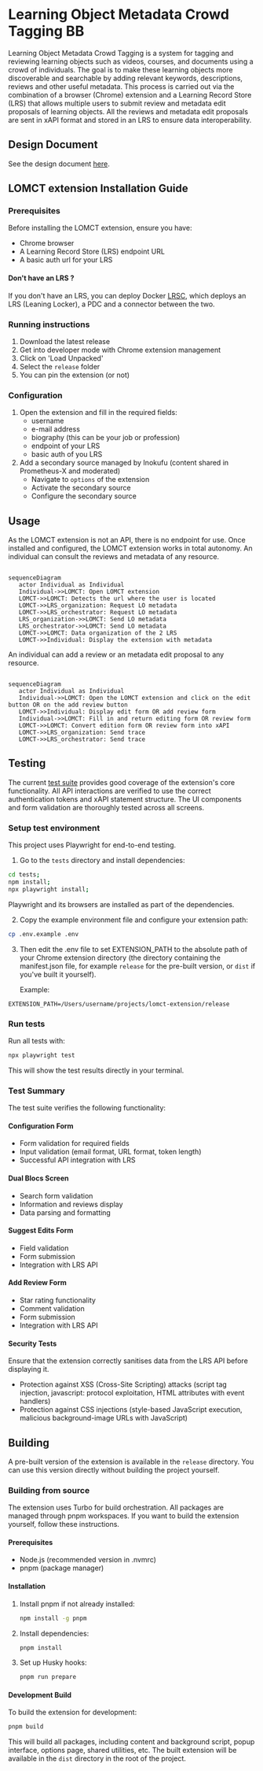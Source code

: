 # Learning Object Metadata Crowd Tagging BB 

Learning Object Metadata Crowd Tagging is a system for tagging and reviewing learning objects such as videos, courses, and documents using a crowd of individuals. The goal is to make these learning objects more discoverable and searchable by adding relevant keywords, descriptions, reviews and other useful metadata. This process is carried out via the combination of a browser (Chrome) extension and a Learning Record Store (LRS) that allows multiple users to submit review and metadata edit proposals of learning objects. All the reviews and metadata edit proposals are sent in xAPI format and stored in an LRS to ensure data interoperability.

## Design Document
See the design document [here](docs/design-document.md).

## LOMCT extension Installation Guide

### Prerequisites

Before installing the LOMCT extension, ensure you have:

- Chrome browser
- A Learning Record Store (LRS) endpoint URL
- A basic auth url for your LRS

#### Don't have an LRS ?
If you don't have an LRS, you can deploy Docker [LRSC](https://github.com/inokufu/lrsc), which deploys an LRS (Leaning Locker), a PDC and a connector between the two. 

### Running instructions

1. Download the latest release
2. Get into developer mode with Chrome extension management
3. Click on 'Load Unpacked'
4. Select the `release` folder
5. You can pin the extension (or not)

### Configuration
1. Open the extension and fill in the required fields:
    - username
    - e-mail address
    - biography (this can be your job or profession)
    - endpoint of your LRS
    - basic auth of you LRS
2. Add a secondary source managed by Inokufu (content shared in Prometheus-X and moderated)
    - Navigate to `options` of the extension
    - Activate the secondary source
    - Configure the secondary source 

## Usage
As the LOMCT extension is not an API, there is no endpoint for use.
Once installed and configured, the LOMCT extension works in total autonomy.
An individual can consult the reviews and metadata of any resource.
```mermaid

sequenceDiagram
   actor Individual as Individual
   Individual->>LOMCT: Open LOMCT extension
   LOMCT->>LOMCT: Detects the url where the user is located
   LOMCT->>LRS_organization: Request LO metadata
   LOMCT->>LRS_orchestrator: Request LO metadata
   LRS_organization->>LOMCT: Send LO metadata
   LRS_orchestrator->>LOMCT: Send LO metadata
   LOMCT->>LOMCT: Data organization of the 2 LRS
   LOMCT->>Individual: Display the extension with metadata
```

An individual can add a review or an metadata edit proposal to any resource.
```mermaid

sequenceDiagram
   actor Individual as Individual
   Individual->>LOMCT: Open the LOMCT extension and click on the edit button OR on the add review button
   LOMCT->>Individual: Display edit form OR add review form
   Individual->>LOMCT: Fill in and return editing form OR review form
   LOMCT->>LOMCT: Convert edition form OR review form into xAPI
   LOMCT->>LRS_organization: Send trace
   LOMCT->>LRS_orchestrator: Send trace
```

## Testing

The current [test suite](tests/tests) provides good coverage of the extension's core functionality.
All API interactions are verified to use the correct authentication tokens and xAPI statement structure.
The UI components and form validation are thoroughly tested across all screens.

### Setup test environment

This project uses Playwright for end-to-end testing.

1. Go to the `tests` directory and install dependencies:

```bash
cd tests;
npm install;
npx playwright install;
```

Playwright and its browsers are installed as part of the dependencies.

2. Copy the example environment file and configure your extension path:

```bash
cp .env.example .env
```

3. Then edit the .env file to set EXTENSION_PATH to the absolute path of your Chrome extension directory
   (the directory containing the manifest.json file, for example `release` for the pre-built version, or `dist` if
   you've built it yourself).

   Example:

```
EXTENSION_PATH=/Users/username/projects/lomct-extension/release
```

### Run tests

Run all tests with:

```bash
npx playwright test
```

This will show the test results directly in your terminal.

### Test Summary

The test suite verifies the following functionality:

#### Configuration Form

- Form validation for required fields
- Input validation (email format, URL format, token length)
- Successful API integration with LRS

#### Dual Blocs Screen

- Search form validation
- Information and reviews display
- Data parsing and formatting

#### Suggest Edits Form

- Field validation
- Form submission
- Integration with LRS API

#### Add Review Form

- Star rating functionality
- Comment validation
- Form submission
- Integration with LRS API

#### Security Tests

Ensure that the extension correctly sanitises data from the LRS API before displaying it.

- Protection against XSS (Cross-Site Scripting) attacks (script tag injection, javascript: protocol exploitation, HTML
  attributes with event handlers)
- Protection against CSS injections (style-based JavaScript execution, malicious background-image URLs with JavaScript)

## Building

A pre-built version of the extension is available in the `release` directory. You can use this version directly without
building the project yourself.

### Building from source

The extension uses Turbo for build orchestration.
All packages are managed through pnpm workspaces.
If you want to build the extension yourself, follow these instructions.

#### Prerequisites

- Node.js (recommended version in .nvmrc)
- pnpm (package manager)

#### Installation

1. Install pnpm if not already installed:

   ```bash
   npm install -g pnpm
   ```
2. Install dependencies:

   ```bash
   pnpm install
   ```

3. Set up Husky hooks:
   ```bash
   pnpm run prepare
   ```

#### Development Build

To build the extension for development:

   ```bash
   pnpm build
   ```

This will build all packages, including content and background script, popup interface, options page, shared utilities,
etc.
The built extension will be available in the `dist` directory in the root of the project.
